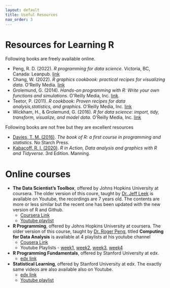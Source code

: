 ```yaml
---
layout: default
title: Useful Resources
nav_order: 3
---
```



# Resources for Learning R

Following books are freely available online. 

* Peng, R. D. (2022). *R programming for data science*. Victoria, BC, Canada: Leanpub. [link](https://bookdown.org/rdpeng/rprogdatascience)
* Chang, W. (2022). *R graphics cookbook: practical recipes for visualizing data*. O'Reilly Media. [link](https://r-graphics.org/)
* Grolemund, G. (2014). *Hands-on programming with R: Write your own functions and simulations*. O'Reilly Media, Inc. [link](https://rstudio-education.github.io/hopr/).
* Teetor, P. (2011). *R cookbook: Proven recipes for data analysis,statistics, and graphics.* O'Reilly Media, Inc. [link](https://rc2e.com/)
* Wickham, H., & Grolemund, G. (2016). *R for data science: import, tidy, transform, visualize, and model data*. O'Reilly Media, Inc. [link](https://r4ds.had.co.nz/index.html)

Following books are not free but they are excellent resources

* [Davies, T. M. (2016)](https://www.amazon.com/Book-First-Course-Programming-Statistics/dp/1593276516/ref=sr_1_1?crid=3ALOXKCGYHCFD&keywords=he+book+of+R%3A+a+first+course+in+programming&qid=1675995842&sprefix=davies%2C+t.+m.+2016+%2Caps%2C350&sr=8-1). *The book of R: a first course in programming and statistics.* No Starch Press. 
*  [Kabacoff, R. I. (2020)](https://www.amazon.com/Action-Third-Robert-I-Kabacoff/dp/1617296058/ref=sr_1_5?crid=1NC8XEG3VG5TC&keywords=R+in+Action.+Manning&qid=1675995888&sprefix=he+book+of+r+a+first+course+in+programming%2Caps%2C435&sr=8-5). *R in Action, Data analysis and graphics with R and Tidyverse*. 3rd Edition. Manning. 

# Online courses

* **The Data Scientist’s Toolbox**, offered by Johns Hopkins University at coursera. The older version of this coure, taught by  [Dr. Jeff Leek](https://jtleek.com/) is available on Youtube, the recordings are 7 years old. The contents are more or less similar but the recent one has been updated with the new version of R and Github. 
    * [Coursera Link](https://www.coursera.org/learn/data-scientists-tools) 
    * [Youtube playlist](https://youtube.com/playlist?list=PLmTpraKlPXDSPbP2L8MYZoweGSzi9gNTr)
* **R Programming**, offered by Johns Hopkins University at coursera. The older version of this course, taught by [Dr. Roger Peng](https://rdpeng.org/), titled **Computing for Data Analysis** is available at 4 playlists at his youtube channel 
   * [Cousera Link](https://www.coursera.org/learn/r-programming)
   * Youtube Playlists - [week1](https://www.youtube.com/playlist?list=PLjTlxb-wKvXNSDfcKPFH2gzHGyjpeCZmJ), [week2](https://www.youtube.com/playlist?list=PLjTlxb-wKvXNnjUTX4C8IeIhPBjPkng6B), [week3](https://www.youtube.com/playlist?list=PLjTlxb-wKvXOzI2h0F2_rYZHIXz8GWBop), [week4](https://www.youtube.com/playlist?list=PLjTlxb-wKvXOdzysAE6qrEBN_aSBC0LZS)
* **R Programming Fundamentals**, offered by Stanford University at edx.   
    * [edx link](https://learning.edx.org/course/course-v1:StanfordOnline+XFDS112+2T2020/home)   
* **Statistical Learning**, offered by Stanford University at edx. The exactly same videos are also available also on Youtube.
  * [edx link](https://www.edx.org/course/statistical-learning)
  * [Youtube playlist](https://www.youtube.com/playlist?list=PLoROMvodv4rOzrYsAxzQyHb8n_RWNuS1e) 